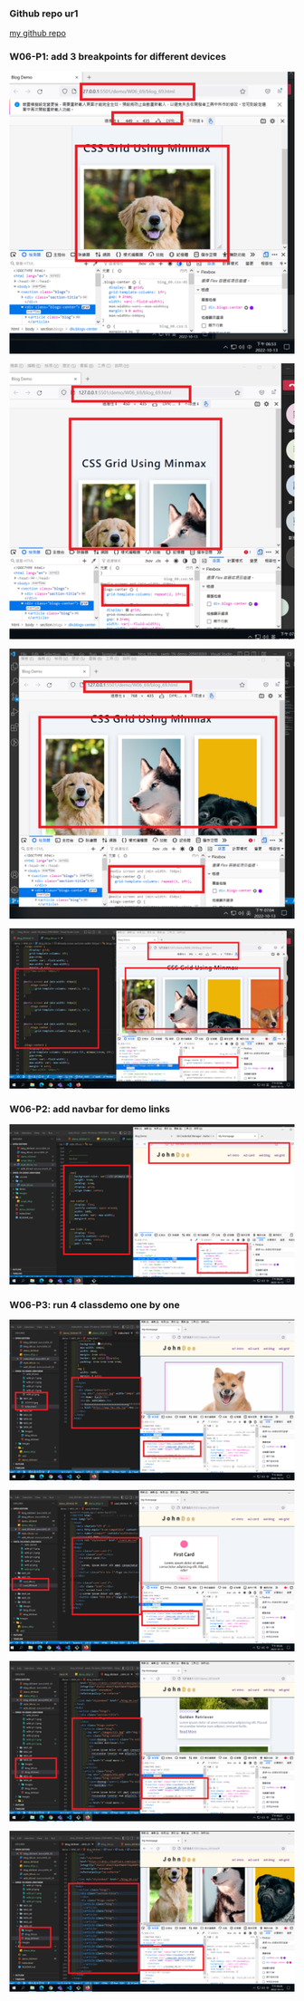 ### Github repo ur1

[my github repo](https://github.com/kurch1117/sweb-1N-demo-209418069)

### W06-P1: add 3 breakpoints for different devices

![](w06-p1-1.png)

![](w06-p1-2.png)

![](w06-p1-3.png)

![](w06-p1-4.png)

### W06-P2: add navbar for demo links

![](w06-p2.png)

### W06-P3: run 4 classdemo one by one

![](w06-p3-1.png)

![](w06-p3-2.png)

![](w06-p3-3.png)

![](w06-p3-4.png)
